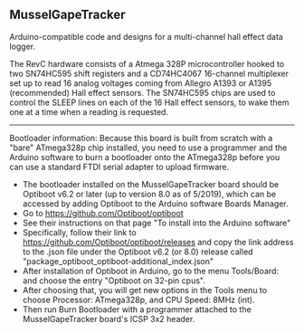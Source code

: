 MusselGapeTracker
-------------------
Arduino-compatible code and designs for a multi-channel hall effect data logger. 

The RevC hardware consists of a Atmega 328P microcontroller hooked to two SN74HC595 shift registers
and a CD74HC4067 16-channel multiplexer set up to read 16 analog voltages coming from
Allegro A1393 or A1395 (recommended) Hall effect sensors. The SN74HC595 chips are used to control the SLEEP lines on each of the 16 Hall effect sensors, to wake them one at a time when a reading is requested. 

------
Bootloader information:
Because this board is built from scratch with a "bare" ATmega328p chip installed,
you need to use a programmer and the Arduino software to burn a bootloader
onto the ATmega328p before you can use a standard FTDI serial adapter to upload 
firmware.

* The bootloader installed on the MusselGapeTracker board should be Optiboot v6.2 or later (up to version 8.0 as of 5/2019), which can be accessed by adding Optiboot to the Arduino software Boards Manager.
* Go to https://github.com/Optiboot/optiboot 
* See their instructions on that page "To install into the Arduino software"
* Specifically, follow their link to https://github.com/Optiboot/optiboot/releases and copy the link address to the .json file under the Optiboot v6.2 (or 8.0) release called  "package_optiboot_optiboot-additional_index.json"
* After installation of Optiboot in Arduino, go to the menu Tools/Board: and choose the entry "Optiboot on 32-pin cpus". 
* After choosing that, you will get new options in the Tools menu to choose Processor: ATmega328p, and CPU Speed: 8MHz (int).
* Then run Burn Bootloader with a programmer attached to the MusselGapeTracker board's ICSP 3x2 header.
